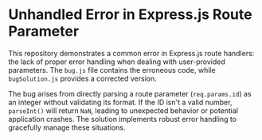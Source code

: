 # Unhandled Error in Express.js Route Parameter

This repository demonstrates a common error in Express.js route handlers: the lack of proper error handling when dealing with user-provided parameters. The `bug.js` file contains the erroneous code, while `bugSolution.js` provides a corrected version.

The bug arises from directly parsing a route parameter (`req.params.id`) as an integer without validating its format.  If the ID isn't a valid number, `parseInt()` will return `NaN`, leading to unexpected behavior or potential application crashes. The solution implements robust error handling to gracefully manage these situations.